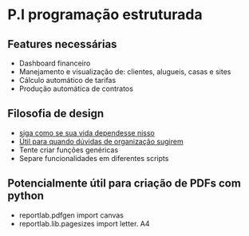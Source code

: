 <h1>P.I programação estruturada</h1>

<h2>Features necessárias</h2>
<ul>
<li>Dashboard financeiro</li>
<li>Manejamento e visualização de: clientes, alugueis, casas e sites</li>
<li>Cálculo automático de tarifas</li>
<li>Produção automática de contratos</li>
</ul>

<h2>Filosofia de design</h2>
<ul>
<li>
<a href="https://grugbrain.dev/">siga como se sua vida dependesse nisso</a>
</li>
<li>
<a href="https://docs.python-guide.org/writing/structure/">Útil para quando dúvidas de organização sugirem</a>
</li>
<li>Tente criar funções genéricas</li>
<li>Separe funcionalidades em diferentes scripts</li>
</ul>

<h2>Potencialmente útil para criação de PDFs com python</h2>
<ul>
<li>reportlab.pdfgen import canvas </li>
<li>reportlab.lib.pagesizes import letter. A4 </li>
</ul>